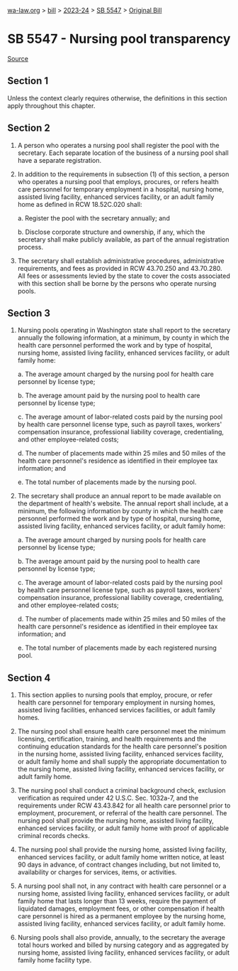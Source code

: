 [wa-law.org](/) > [bill](/bill/) > [2023-24](/bill/2023-24/) > [SB 5547](/bill/2023-24/sb/5547/) > [Original Bill](/bill/2023-24/sb/5547/1/)

# SB 5547 - Nursing pool transparency

[Source](http://lawfilesext.leg.wa.gov/biennium/2023-24/Pdf/Bills/Senate%20Bills/5547.pdf)

## Section 1
Unless the context clearly requires otherwise, the definitions in this section apply throughout this chapter.

## Section 2
1. A person who operates a nursing pool shall register the pool with the secretary. Each separate location of the business of a nursing pool shall have a separate registration.

2. In addition to the requirements in subsection (1) of this section, a person who operates a nursing pool that employs, procures, or refers health care personnel for temporary employment in a hospital, nursing home, assisted living facility, enhanced services facility, or an adult family home as defined in RCW 18.52C.020 shall:

    a. Register the pool with the secretary annually; and

    b. Disclose corporate structure and ownership, if any, which the secretary shall make publicly available, as part of the annual registration process.

3. The secretary shall establish administrative procedures, administrative requirements, and fees as provided in RCW 43.70.250 and 43.70.280. All fees or assessments levied by the state to cover the costs associated with this section shall be borne by the persons who operate nursing pools.

## Section 3
1. Nursing pools operating in Washington state shall report to the secretary annually the following information, at a minimum, by county in which the health care personnel performed the work and by type of hospital, nursing home, assisted living facility, enhanced services facility, or adult family home:

    a. The average amount charged by the nursing pool for health care personnel by license type;

    b. The average amount paid by the nursing pool to health care personnel by license type;

    c. The average amount of labor-related costs paid by the nursing pool by health care personnel license type, such as payroll taxes, workers' compensation insurance, professional liability coverage, credentialing, and other employee-related costs;

    d. The number of placements made within 25 miles and 50 miles of the health care personnel's residence as identified in their employee tax information; and

    e. The total number of placements made by the nursing pool.

2. The secretary shall produce an annual report to be made available on the department of health's website. The annual report shall include, at a minimum, the following information by county in which the health care personnel performed the work and by type of hospital, nursing home, assisted living facility, enhanced services facility, or adult family home:

    a. The average amount charged by nursing pools for health care personnel by license type;

    b. The average amount paid by the nursing pool to health care personnel by license type;

    c. The average amount of labor-related costs paid by the nursing pool by health care personnel license type, such as payroll taxes, workers' compensation insurance, professional liability coverage, credentialing, and other employee-related costs;

    d. The number of placements made within 25 miles and 50 miles of the health care personnel's residence as identified in their employee tax information; and

    e. The total number of placements made by each registered nursing pool.

## Section 4
1. This section applies to nursing pools that employ, procure, or refer health care personnel for temporary employment in nursing homes, assisted living facilities, enhanced services facilities, or adult family homes.

2. The nursing pool shall ensure health care personnel meet the minimum licensing, certification, training, and health requirements and the continuing education standards for the health care personnel's position in the nursing home, assisted living facility, enhanced services facility, or adult family home and shall supply the appropriate documentation to the nursing home, assisted living facility, enhanced services facility, or adult family home.

3. The nursing pool shall conduct a criminal background check, exclusion verification as required under 42 U.S.C. Sec. 1032a-7, and the requirements under RCW 43.43.842 for all health care personnel prior to employment, procurement, or referral of the health care personnel. The nursing pool shall provide the nursing home, assisted living facility, enhanced services facility, or adult family home with proof of applicable criminal records checks.

4. The nursing pool shall provide the nursing home, assisted living facility, enhanced services facility, or adult family home written notice, at least 90 days in advance, of contract changes including, but not limited to, availability or charges for services, items, or activities.

5. A nursing pool shall not, in any contract with health care personnel or a nursing home, assisted living facility, enhanced services facility, or adult family home that lasts longer than 13 weeks, require the payment of liquidated damages, employment fees, or other compensation if health care personnel is hired as a permanent employee by the nursing home, assisted living facility, enhanced services facility, or adult family home.

6. Nursing pools shall also provide, annually, to the secretary the average total hours worked and billed by nursing category and as aggregated by nursing home, assisted living facility, enhanced services facility, or adult family home facility type.
